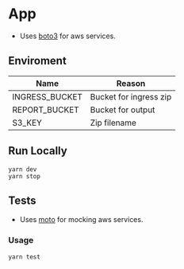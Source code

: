 # App

- Uses [boto3](https://boto3.amazonaws.com/v1/documentation/api/latest/guide/quickstart.html/) for aws services.

## Enviroment

| Name           | Reason                 |
| -------------- | ---------------------- |
| INGRESS_BUCKET | Bucket for ingress zip |
| REPORT_BUCKET  | Bucket for output      |
| S3_KEY         | Zip filename           |

## Run Locally

```
yarn dev
yarn stop
```

## Tests

- Uses [moto](http://docs.getmoto.org/en/latest/) for mocking aws services.

### Usage

```
yarn test
```
